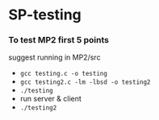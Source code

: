 # SP-testing
### To test MP2 first 5 points
suggest running in MP2/src
* `gcc testing.c -o testing`
* `gcc testing2.c -lm -lbsd -o testing2`
* `./testing`
* run server & client
* `./testing2`
